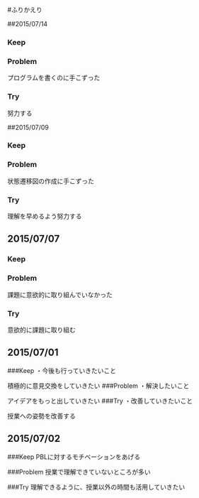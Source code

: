 #ふりかえり

##2015/07/14

### Keep


### Problem

プログラムを書くのに手こずった


### Try

努力する



##2015/07/09

### Keep


### Problem

状態遷移図の作成に手こずった

### Try

理解を早めるよう努力する



## 2015/07/07

### Keep



### Problem

課題に意欲的に取り組んでいなかった

### Try

意欲的に課題に取り組む



## 2015/07/01

###Keep
・今後も行っていきたいこと


積極的に意見交換をしていきたい
###Problem
・解決したいこと


アイデアをもっと出していきたい
###Try
・改善していきたいこと


授業への姿勢を改善する



## 2015/07/02

###Keep
PBLに対するモチベーションをあげる


###Problem
授業で理解できていないところが多い


###Try
理解できるように、授業以外の時間も活用していきたい


